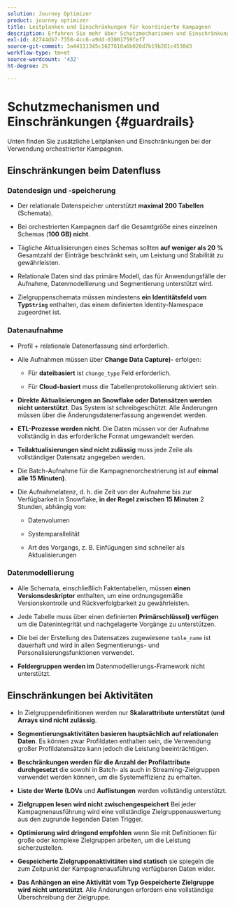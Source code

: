 ```yaml
---
solution: Journey Optimizer
product: journey optimizer
title: Leitplanken und Einschränkungen für koordinierte Kampagnen
description: Erfahren Sie mehr über Schutzmechanismen und Einschränkungen bei orchestrierten Kampagnen
exl-id: 82744db7-7358-4cc6-a9dd-03001759fef7
source-git-commit: 3a44111345c1627610a6b026d7b19b281c4538d3
workflow-type: tm+mt
source-wordcount: '432'
ht-degree: 2%

---
```



# Schutzmechanismen und Einschränkungen {#guardrails}

Unten finden Sie zusätzliche Leitplanken und Einschränkungen bei der Verwendung orchestrierter Kampagnen.

## Einschränkungen beim Datenfluss

### Datendesign und -speicherung

* Der relationale Datenspeicher unterstützt **maximal 200 Tabellen** (Schemata).

* Bei orchestrierten Kampagnen darf die Gesamtgröße eines einzelnen Schemas (**100 GB) nicht**.

* Tägliche Aktualisierungen eines Schemas sollten **auf weniger als 20 %** Gesamtzahl der Einträge beschränkt sein, um Leistung und Stabilität zu gewährleisten.

* Relationale Daten sind das primäre Modell, das für Anwendungsfälle der Aufnahme, Datenmodellierung und Segmentierung unterstützt wird.

* Zielgruppenschemata müssen mindestens **ein Identitätsfeld vom Typ`String`** enthalten, das einem definierten Identity-Namespace zugeordnet ist.

### Datenaufnahme

* Profil + relationale Datenerfassung sind erforderlich.

* Alle Aufnahmen müssen über **Change Data Capture)-** erfolgen:

   * Für **dateibasiert** ist `change_type` Feld erforderlich.

   * Für **Cloud-basiert** muss die Tabellenprotokollierung aktiviert sein.

* **Direkte Aktualisierungen an Snowflake oder Datensätzen werden nicht unterstützt**. Das System ist schreibgeschützt. Alle Änderungen müssen über die Änderungsdatenerfassung angewendet werden.

* **ETL-Prozesse werden nicht**. Die Daten müssen vor der Aufnahme vollständig in das erforderliche Format umgewandelt werden.

* **Teilaktualisierungen sind nicht zulässig** muss jede Zeile als vollständiger Datensatz angegeben werden.

* Die Batch-Aufnahme für die Kampagnenorchestrierung ist auf **einmal alle 15 Minuten)**.

* Die Aufnahmelatenz, d. h. die Zeit von der Aufnahme bis zur Verfügbarkeit in Snowflake, **in der Regel zwischen 15 Minuten** 2 Stunden, abhängig von:

   * Datenvolumen

   * Systemparallelität

   * Art des Vorgangs, z. B. Einfügungen sind schneller als Aktualisierungen

### Datenmodellierung

* Alle Schemata, einschließlich Faktentabellen, müssen **einen Versionsdeskriptor** enthalten, um eine ordnungsgemäße Versionskontrolle und Rückverfolgbarkeit zu gewährleisten.

* Jede Tabelle muss über einen definierten **Primärschlüssel) verfügen** um die Datenintegrität und nachgelagerte Vorgänge zu unterstützen.

* Die bei der Erstellung des Datensatzes zugewiesene `table_name` ist dauerhaft und wird in allen Segmentierungs- und Personalisierungsfunktionen verwendet.

* **Feldergruppen werden im** Datenmodellierungs-Framework nicht unterstützt.

## Einschränkungen bei Aktivitäten

* In Zielgruppendefinitionen werden nur **Skalarattribute unterstützt** (**und Arrays sind nicht zulässig**.

* **Segmentierungsaktivitäten basieren hauptsächlich auf relationalen Daten**. Es können zwar Profildaten enthalten sein, die Verwendung großer Profildatensätze kann jedoch die Leistung beeinträchtigen.

* **Beschränkungen werden für die Anzahl der Profilattribute durchgesetzt** die sowohl in Batch- als auch in Streaming-Zielgruppen verwendet werden können, um die Systemeffizienz zu erhalten.

* **Liste der Werte (LOVs** und **Auflistungen** werden vollständig unterstützt.

* **Zielgruppen lesen wird nicht zwischengespeichert** Bei jeder Kampagnenausführung wird eine vollständige Zielgruppenauswertung aus den zugrunde liegenden Daten Trigger.

* **Optimierung wird dringend empfohlen** wenn Sie mit Definitionen für große oder komplexe Zielgruppen arbeiten, um die Leistung sicherzustellen.

* **Gespeicherte Zielgruppenaktivitäten sind statisch** sie spiegeln die zum Zeitpunkt der Kampagnenausführung verfügbaren Daten wider.

* **Das Anhängen an eine Aktivität vom Typ Gespeicherte Zielgruppe wird nicht unterstützt**. Alle Änderungen erfordern eine vollständige Überschreibung der Zielgruppe.
